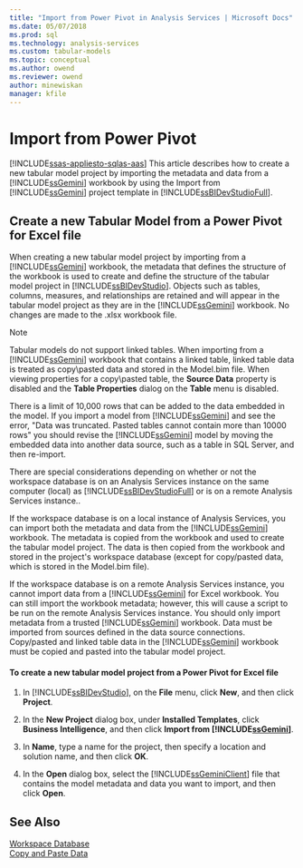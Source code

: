 ```yaml
---
title: "Import from Power Pivot in Analysis Services | Microsoft Docs"
ms.date: 05/07/2018
ms.prod: sql
ms.technology: analysis-services
ms.custom: tabular-models
ms.topic: conceptual
ms.author: owend
ms.reviewer: owend
author: minewiskan
manager: kfile
---
```

# Import from Power Pivot 
[!INCLUDE[ssas-appliesto-sqlas-aas](../../includes/ssas-appliesto-sqlas-aas.md)]
  This article describes how to create a new tabular model project by importing the metadata and data from a [!INCLUDE[ssGemini](../../includes/ssgemini-md.md)] workbook by using the Import from [!INCLUDE[ssGemini](../../includes/ssgemini-md.md)] project template in [!INCLUDE[ssBIDevStudioFull](../../includes/ssbidevstudiofull-md.md)].  
  
## Create a new Tabular Model from a Power Pivot for Excel file  
 When creating a new tabular model project by importing from a [!INCLUDE[ssGemini](../../includes/ssgemini-md.md)] workbook, the metadata that defines the structure of the workbook is used to create and define the structure of the tabular model project in [!INCLUDE[ssBIDevStudio](../../includes/ssbidevstudio-md.md)]. Objects such as tables, columns, measures, and relationships are retained and will appear in the tabular model project as they are in the [!INCLUDE[ssGemini](../../includes/ssgemini-md.md)] workbook. No changes are made to the .xlsx workbook file.  
  
> [!NOTE]  
>  Tabular models do not support linked tables. When importing from a [!INCLUDE[ssGemini](../../includes/ssgemini-md.md)] workbook that contains a linked table, linked table data is treated as copy\pasted data and stored in the Model.bim file. When viewing properties for a copy\pasted table, the **Source Data** property is disabled and the **Table Properties** dialog on the **Table** menu is disabled.  
>   
>  There is a limit of 10,000 rows that can be added to the data embedded in the model. If you import a model from [!INCLUDE[ssGemini](../../includes/ssgemini-md.md)] and see the error, "Data was truncated. Pasted tables cannot contain more than 10000 rows" you should revise the [!INCLUDE[ssGemini](../../includes/ssgemini-md.md)] model by moving the embedded data into another data source, such as a table in SQL Server, and then re-import.  
  
 There are special considerations depending on whether or not the workspace database is on an Analysis Services instance on the same computer (local) as [!INCLUDE[ssBIDevStudioFull](../../includes/ssbidevstudiofull-md.md)] or is on a remote Analysis Services instance..  
  
 If the workspace database is on a local instance of Analysis Services, you can import both the metadata and data from the [!INCLUDE[ssGemini](../../includes/ssgemini-md.md)] workbook. The metadata is copied from the workbook and used to create the tabular model project. The data is then copied from the workbook and stored in the project's workspace database (except for copy/pasted data, which is stored in the Model.bim file).  
  
 If the workspace database is on a remote Analysis Services instance, you cannot import data from a [!INCLUDE[ssGemini](../../includes/ssgemini-md.md)] for Excel workbook. You can still import the workbook metadata; however, this will cause a script to be run on the remote Analysis Services instance. You should only import metadata from a trusted [!INCLUDE[ssGemini](../../includes/ssgemini-md.md)] workbook. Data must be imported from sources defined in the data source connections. Copy/pasted and linked table data in the [!INCLUDE[ssGemini](../../includes/ssgemini-md.md)] workbook must be copied and pasted into the tabular model project.  
  
#### To create a new tabular model project from a Power Pivot for Excel file  
  
1.  In [!INCLUDE[ssBIDevStudio](../../includes/ssbidevstudio-md.md)], on the **File** menu, click **New**, and then click **Project**.  
  
2.  In the **New Project** dialog box, under **Installed Templates**, click **Business Intelligence**, and then click **Import from [!INCLUDE[ssGemini](../../includes/ssgemini-md.md)]**.  
  
3.  In  **Name**, type a name for the project, then specify a location and solution name, and then click **OK**.  
  
4.  In the **Open** dialog box, select the [!INCLUDE[ssGeminiClient](../../includes/ssgeminiclient-md.md)] file that contains the model metadata and data you want to import, and then click **Open**.  
  
## See Also  
 [Workspace Database](../../analysis-services/tabular-models/workspace-database-ssas-tabular.md)   
 [Copy and Paste Data](../../analysis-services/tabular-models/ssas-import-data-copy-and-paste-data.md)  
  
  
